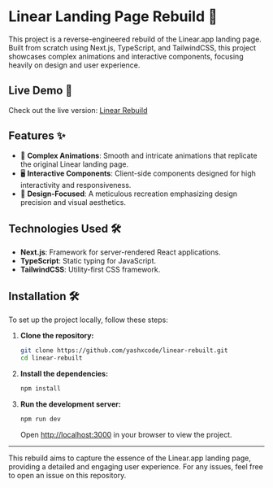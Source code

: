 # Linear Landing Page Rebuild 🎨

This project is a reverse-engineered rebuild of the Linear.app landing page. Built from scratch using Next.js, TypeScript, and TailwindCSS, this project showcases complex animations and interactive components, focusing heavily on design and user experience.

## Live Demo 🎉

Check out the live version: [Linear Rebuild](https://linear-rebuilt.vercel.app/)

## Features ✨

- 🌟 **Complex Animations**: Smooth and intricate animations that replicate the original Linear landing page.
- 🖥️ **Interactive Components**: Client-side components designed for high interactivity and responsiveness.
- 🎨 **Design-Focused**: A meticulous recreation emphasizing design precision and visual aesthetics.

## Technologies Used 🛠️

- **Next.js**: Framework for server-rendered React applications.
- **TypeScript**: Static typing for JavaScript.
- **TailwindCSS**: Utility-first CSS framework.

## Installation 🛠️

To set up the project locally, follow these steps:

1. **Clone the repository:**

   ```bash
   git clone https://github.com/yashxcode/linear-rebuilt.git
   cd linear-rebuilt
   ```

2. **Install the dependencies:**

   ```bash
   npm install
   ```

3. **Run the development server:**

   ```bash
   npm run dev
   ```

   Open [http://localhost:3000](http://localhost:3000) in your browser to view the project.

---

This rebuild aims to capture the essence of the Linear.app landing page, providing a detailed and engaging user experience. For any issues, feel free to open an issue on this repository.
